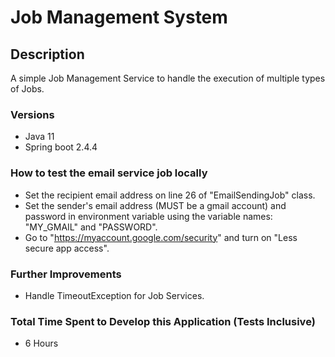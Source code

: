 # Job Management System

## Description
A simple Job Management Service to handle the
execution of multiple types of Jobs.

### Versions
- Java 11
- Spring boot 2.4.4

### How to test the email service job locally
- Set the recipient email address on line 26 of "EmailSendingJob" class.
- Set the sender's email address (MUST be a gmail account) and password in environment variable using the variable names: "MY_GMAIL" and "PASSWORD".
- Go to "https://myaccount.google.com/security" and turn on "Less secure app access".

### Further Improvements
- Handle TimeoutException for Job Services.

### Total Time Spent to Develop this Application (Tests Inclusive)
- 6 Hours